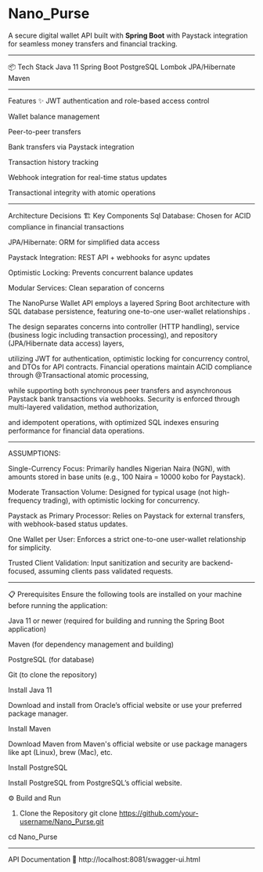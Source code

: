# Nano_Purse
 A secure digital wallet API built with **Spring Boot**  with Paystack integration for seamless money transfers and financial tracking.

---


📦 Tech Stack
Java 11
Spring Boot
PostgreSQL
Lombok
JPA/Hibernate
Maven

---

Features ✨
JWT authentication and role-based access control

Wallet balance management

Peer-to-peer transfers

Bank transfers via Paystack integration

Transaction history tracking

 Webhook integration for real-time status updates

Transactional integrity with atomic operations

---

Architecture Decisions 🏗️
Key Components
Sql Database: Chosen for ACID compliance in financial transactions

JPA/Hibernate: ORM for simplified data access

Paystack Integration: REST API + webhooks for async updates

Optimistic Locking: Prevents concurrent balance updates

Modular Services: Clean separation of concerns

The NanoPurse Wallet API employs a layered Spring Boot architecture with SQL database persistence, featuring one-to-one user-wallet relationships .

The design separates concerns into controller (HTTP handling), service (business logic including transaction processing), and repository (JPA/Hibernate data access) layers, 

utilizing JWT for authentication, optimistic locking for concurrency control, and DTOs for API contracts. Financial operations maintain ACID compliance through @Transactional atomic processing, 

while supporting both synchronous peer transfers and asynchronous Paystack bank transactions via webhooks. Security is enforced through multi-layered validation, method authorization,

and idempotent operations, with optimized SQL indexes ensuring performance for financial data operations.

---


ASSUMPTIONS:

Single-Currency Focus: Primarily handles Nigerian Naira (NGN), with amounts stored in base units (e.g., 100 Naira = 10000 kobo for Paystack).

Moderate Transaction Volume: Designed for typical usage (not high-frequency trading), with optimistic locking for concurrency.

Paystack as Primary Processor: Relies on Paystack for external transfers, with webhook-based status updates.

One Wallet per User: Enforces a strict one-to-one user-wallet relationship for simplicity.

Trusted Client Validation: Input sanitization and security are backend-focused, assuming clients pass validated requests.


---

📋 Prerequisites
Ensure the following tools are installed on your machine before running the application:

Java 11 or newer (required for building and running the Spring Boot application)

Maven (for dependency management and building)

PostgreSQL (for database)

Git (to clone the repository)

Install Java 11

Download and install from Oracle’s official website or use your preferred package manager.

Install Maven

Download Maven from Maven's official website or use package managers like apt (Linux), brew (Mac), etc.

Install PostgreSQL

Install PostgreSQL from PostgreSQL’s official website.

⚙️ Build and Run
1. Clone the Repository
git clone https://github.com/your-username/Nano_Purse.git

cd Nano_Purse


---



API Documentation 📖
http://localhost:8081/swagger-ui.html



